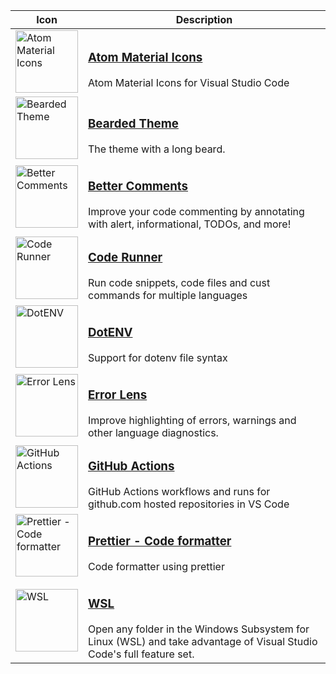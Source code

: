 | Icon                                                                                                                                                                                                       | Description                                                                                                                                                                                                                      |
| ---------------------------------------------------------------------------------------------------------------------------------------------------------------------------------------------------------- | -------------------------------------------------------------------------------------------------------------------------------------------------------------------------------------------------------------------------------- |
| <img width="100" src="https://atommaterial.gallerycdn.vsassets.io/extensions/atommaterial/a-file-icon-vscode/1.2.0/1689258734114/Microsoft.VisualStudio.Services.Icons.Default" alt="Atom Material Icons"> | <h3><a href="https://marketplace.visualstudio.com/items?itemName=AtomMaterial.a-file-icon-vscode">Atom Material Icons</a></h3> Atom Material Icons for Visual Studio Code                                                        |
| <img width="100" src="https://beardedbear.gallerycdn.vsassets.io/extensions/beardedbear/beardedtheme/9.3.0/1722559317274/Microsoft.VisualStudio.Services.Icons.Default" alt="Bearded Theme">               | <h3><a href="https://marketplace.visualstudio.com/items?itemName=BeardedBear.beardedtheme">Bearded Theme</a></h3> The theme with a long beard.                                                                                   |
| <img width="100" src="https://aaron-bond.gallerycdn.vsassets.io/extensions/aaron-bond/better-comments/3.0.2/1659144495902/Microsoft.VisualStudio.Services.Icons.Default" alt="Better Comments">            | <h3><a href="https://marketplace.visualstudio.com/items?itemName=aaron-bond.better-comments">Better Comments</a></h3> Improve your code commenting by annotating with alert, informational, TODOs, and more!                     |
| <img width="100" src="https://formulahendry.gallerycdn.vsassets.io/extensions/formulahendry/code-runner/0.12.2/1712309175692/Microsoft.VisualStudio.Services.Icons.Default" alt="Code Runner">             | <h3><a href="https://marketplace.visualstudio.com/items?itemName=formulahendry.code-runner">Code Runner</a></h3> Run code snippets, code files and cust commands for multiple languages                                          |
| <img width="100" src="https://mikestead.gallerycdn.vsassets.io/extensions/mikestead/dotenv/1.0.1/1519894859412/Microsoft.VisualStudio.Services.Icons.Default" alt="DotENV">                                | <h3><a href="https://marketplace.visualstudio.com/items?itemName=mikestead.dotenv">DotENV</a></h3> Support for dotenv file syntax                                                                                                |
| <img width="100" src="https://usernamehw.gallerycdn.vsassets.io/extensions/usernamehw/errorlens/3.20.0/1719044874383/Microsoft.VisualStudio.Services.Icons.Default" alt="Error Lens">                      | <h3><a href="https://marketplace.visualstudio.com/items?itemName=usernamehw.errorlens">Error Lens</a></h3> Improve highlighting of errors, warnings and other language diagnostics.                                              |
| <img width="100" src="https://github.gallerycdn.vsassets.io/extensions/github/vscode-github-actions/0.27.0/1727202375538/Microsoft.VisualStudio.Services.Icons.Default" alt="GitHub Actions">              | <h3><a href="https://marketplace.visualstudio.com/items?itemName=GitHub.vscode-github-actions">GitHub Actions</a></h3> GitHub Actions workflows and runs for github.com hosted repositories in VS Code                           |
| <img width="100" src="https://esbenp.gallerycdn.vsassets.io/extensions/esbenp/prettier-vscode/11.0.0/1723648421534/Microsoft.VisualStudio.Services.Icons.Default" alt="Prettier - Code formatter">         | <h3><a href="https://marketplace.visualstudio.com/items?itemName=esbenp.prettier-vscode">Prettier - Code formatter</a></h3> Code formatter using prettier                                                                        |
| <img width="100" src="https://ms-vscode-remote.gallerycdn.vsassets.io/extensions/ms-vscode-remote/remote-wsl/0.88.5/1730297837494/Microsoft.VisualStudio.Services.Icons.Default" alt="WSL">                | <h3><a href="https://marketplace.visualstudio.com/items?itemName=ms-vscode-remote.remote-wsl">WSL</a></h3> Open any folder in the Windows Subsystem for Linux (WSL) and take advantage of Visual Studio Code's full feature set. |
